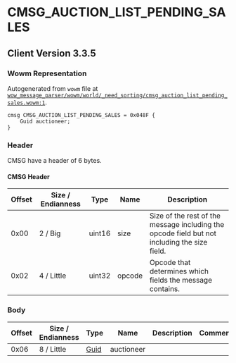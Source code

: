 # CMSG_AUCTION_LIST_PENDING_SALES

## Client Version 3.3.5

### Wowm Representation

Autogenerated from `wowm` file at [`wow_message_parser/wowm/world/_need_sorting/cmsg_auction_list_pending_sales.wowm:1`](https://github.com/gtker/wow_messages/tree/main/wow_message_parser/wowm/world/_need_sorting/cmsg_auction_list_pending_sales.wowm#L1).
```rust,ignore
cmsg CMSG_AUCTION_LIST_PENDING_SALES = 0x048F {
    Guid auctioneer;
}
```
### Header

CMSG have a header of 6 bytes.

#### CMSG Header

| Offset | Size / Endianness | Type   | Name   | Description |
| ------ | ----------------- | ------ | ------ | ----------- |
| 0x00   | 2 / Big           | uint16 | size   | Size of the rest of the message including the opcode field but not including the size field.|
| 0x02   | 4 / Little        | uint32 | opcode | Opcode that determines which fields the message contains.|

### Body

| Offset | Size / Endianness | Type | Name | Description | Comment |
| ------ | ----------------- | ---- | ---- | ----------- | ------- |
| 0x06 | 8 / Little | [Guid](../spec/packed-guid.md) | auctioneer |  |  |

